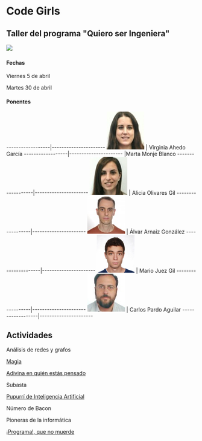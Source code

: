 # Code Girls
## Taller del programa "Quiero ser Ingeniera"

![](https://www.ubu.es/sites/default/files/portal_page/images/cartelqsi_pyb.png)


#### Fechas
Viernes 5 de abril

Martes 30 de abril


#### Ponentes
------------------|----------------------
![](pics/vag.jpg) | Virginia Ahedo García
------------------|----------------------
                  |Marta Monje Blanco
------------------|----------------------
![](pics/aog.jpg) | Alicia Olivares Gil
------------------|----------------------
![](pics/aag.jpg) | Álvar Arnaiz González
------------------|----------------------
![](pics/mjg.jpg) | Mario Juez Gil
------------------|----------------------
![](pics/cpa.jpg) | Carlos Pardo Aguilar
------------------|----------------------


## Actividades

Análisis de redes y grafos

[Magia](magic/slides.pdf)

[Adivina en quién estás pensado](https://es.akinator.com/game)

Subasta

[Pupurrí de Inteligencia Artificial](misc/README.md)

Número de Bacon

Pioneras de la informática

[¡Programa!, que no muerde](https://blockly-games.appspot.com/)

